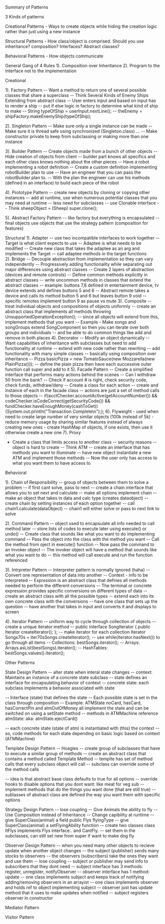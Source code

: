 Summary of Patterns

3 Kinds of patterns

Creational Patterns - Ways to create objects while hiding the creation logic rather than just using a new instance 

Structural Patterns - How class/object is comprised. Should you use inheritance? composition? Interfaces? Abstract classes? 

Behavioral Patterns - How objects communicate 

General Gang of 4 Rules 
1). Composition over Inheritance 
2). Program to the interface not to the implementation 

Creational 

1). Factory Pattern 
	-- Want a method to return one of several possible classes that share a superclass
	-- Think Several Kinds of Enemy Ships Extending from abstract class
	-- User enters input and based on input has to render a ship
	-- put if else logic in factory to determine what kind of ship to make 
	-- String typeOfShip = userInput.nextLine();
    -- theEnemy = shipFactory.makeEnemyShip(typeOfShip);

2). Singleton Pattern 
	-- Make sure only a single instance can be made 
	-- Make sure it is thread safe using synchronized (Singleton.class) ...
	-- Make constructor private to keep from subclassing or making more than one instance

3). Builder Pattern
	-- Create objects made from a bunch of other objects
	-- Hide creation of objects from client 
	-- builder part knows all specifics and each other class knows nothing about the other pieces
	-- Have a robot implementing a robot definition
	-- Create a custom definition implementing robotBuilder plan to use
	-- Have an engineer that you can pass the robotBuilder plan to. 
	-- With the plan the engineer can use his methods (defined in an interface) to
	   build each piece of the robot

4). Prototype Pattern 
	-- create new objects by cloning or copying other instances
	-- add at runtime, use when numerous potential classes that you may need at runtime
	-- less need for subclasses 
	-- use Clonable interface 
	-- Think sheepObject = (Sheep) super.clone();

5). Abstract Factory Pattern
  -- like factory but everything is encapsulated
  -- final objects use objects that use the strategy pattern (composition for features)

Structural 
1). Adapter
	-- use two incompatible interfaces to work together 
	-- Target is what client expects to use
	-- Adaptee is what needs to be modified
	-- Create new class that takes the adaptee as an arg and implements the Target
	-- call adaptee methods in the target functions  
2). Bridge 
	-- Decouple abstraction from implementation so they can vary independently 
	-- Progressively adding functionality while separating out major differences using abstract classes 
	-- Create 2 layers of abstraction (devices and remote controls)
	--  Define common methods explicitly in abstract classes 
	-- write uncommon methods in classes that extend the abstract classes 
	-- example: buttons 7,8 defined in entertainment device, tv device extends and defines buttons 5 and 6
	-- Abstract remote takes a device and calls its method button 5 and 6 but leaves 
	 button 9 void 
	 -- specific remotes implement button 9 as pause vs mute
3). Composite
  -- treat individual objects and compositions of objects uniformly 
  -- create an abstract class that implements all methods throwing UnsupportedOperationException();
  -- since all objects will extend from this, implement methods that you want 
  -- Example - Make songs and songGroups extend SongComponent so then you can iterate over both groups and individuals 
  -- and be able to do common things like add and remove in both places
4). Decorator 
  -- Modify an object dynamically
  -- Want capabilities of inheritance with subclasses but need to add functionality at runtime 
  -- extend with new code rather than rewriting 
  -- add functionality with many simple classes
  -- basically using composition over inheritance 
  -- Pizza basicPizza = new TomatoSauce(new Mozzarella(new PlainPizza()));
  -- define the plain pizza then have each successive outer function call super and add to it 
5). Facade Pattern 
  -- Create a simplified interface that performs many actions behind the scenes
  -- Can I withdraw 50 from the bank? 
  -- Check if account # is right, check security code, check funds, withdraw/deny
  -- Create a class for each action 
  -- create and instance of each in the facade class 
  -- actions are just a set of method calls to those objects 
  -- if(acctChecker.accountActive(getAccountNumber()) && codeChecker.isCodeCorrect(getSecurityCode()) &&
      fundChecker.haveEnoughMoney(cashToGet)) {System.out.println("Transaction Complete\n");};
6). Flyweight 
    - used when need to create large number of very similar objects (100k instead of 5k)
    - reduce memory usage by sharing similar features instead of always creating new ones 
    - create HashMap of objects, if one exists, then use it otherwise create a new one 
7). Proxy 
  - Create a class that limits access to another class
  -- security reasons 
  -- object is hard to create
  -- Think ATM 
  -- create an interface that has methods you want to illuminate
  -- have new object instantiate a new ATM and implement those methods
  -- Now the user only has access to what you want them to have access to

Behavioral 

1). Chain of Responsibility 
  -- group of objects between them to solve a problem
  -- if first cant solve, pass to next 
  -- create a chain interface that allows you to set next and calculate
  -- make all options implement chain 
  -- make an object that takes in data and calc type (creates dataobject)
  -- create chain by setting instances of each option together
  -- call chain1.calculate(dataObject) 
  -- chain1 will either solve or pass to next link to solve

2). Command Pattern
  -- object used to encapsulate all info needed to call method later
  -- store lists of codes to execute later using execute() or undo()
  -- Create class that sounds like what you want to do implementing command
  -- Pass the object into the class with the method you want
  -- Call the method from oject in execute() function
  -- Now pass the command to an Invoker object
  -- The invoker object will have a method that sounds like what you want to do
  -- this method will call execute and run the function referenced

3). Intrpreter Pattern
-- Interpreter pattern is normally ignored (haha)
-- Convert one representation of data into another 
-- Context - info to be interpreted
-- Expression is an abstract class that defines all methods
needed to perform the different conversions 
-- The terminal or concrete expression provides specific
conversions on different types of data 
-- create an abstract class with all the possible types
-- extend each into its own concrete class with the conversions
-- have one class that sets up the question
-- have another that takes in input and converts it and displays to screen

4). Iterator Pattern 
  -- uniform way to cycle through collection of objects 
  -- create a unique iterator method 
  -- public interface SongIterator { public Iterator createIterator(); };
  -- make iterator for each collection Iterator Songs70s = iter70sSongs.createIterator();
  -- use while(iterator.hasNext()) to go through all items
  -- Collections: bestSongs.iterator();
  -- Arrays: Arrays.asList(bestSongs).iterator();
  -- HashTables: bestSongs.values().iterator();

Other Patterns 

State Design Pattern
-- alter state when interal state changes 
-- context: Maintains an instance of a concrete state subclass
-- state defines an interface for encapsulating behavior of context 
-- concrete state: each subclass implements a behavior associated with state

-- Interface (state) that defines the state 
-- Each possible state is set in the class through composition
-- Example: ATMState noCard, hasCard, hasCorrectPin and atmOutOfMoney
  all implement the state and can be switched on using a setState method
-- methods in ATMMachine reference atmState: aka: atmState.ejectCard()

-- each concrete state (state of atm) is instantiated with (this) the context
-- so, code methods for each state depending on basic logic based on context (ATMMachine)

Template Design Pattern
-- Hoagies 
-- create group of subclasses that have to execute a similar group of methods 
-- create an abstract class that contains a method called Template Method
-- templte has set of method calls that every subclass object will call 
--  subclass can override some of the method calls

-- idea is that abstract base class defaults to true for all options 
-- override hooks to disable options that you dont want: like meat for veg sub
-- implement methods that do the things you want done (that are still true)
-- sublasses of abstract class are defined the way you want them with specific options

Strategy Design Pattern
-- lose coupling
-- Give Animals the ability to fly
-- Use Composition instead of Inheritance 
-- Change capibility at runtime 
-- give SuperClass(animal) a field public Flys flyingType
-- give SuperClass(animal) a setFlyingAbility function
-- create two classes class ItFlys implements Flys interface.. and CantFly.
-- set them in the subclasses, can still set new from super if want to make dog fly

Observer Design Pattern
-- when you need many other objects to recieve update when another object changes
-- the subject (publisher) sends many stocks to observers
-- the observers (subscribers) take the ones they want and use them
-- lose coupling
-- subject or publisher may send info to subscribers that they dont need 
-- subject interface has 3 methods: register, unregister, notifyObserver
-- observer interface has 1 method: update
-- one class implements subject and keeps track of notifying adding/removing observers
  in an arrayist 
-- one class implements observer and holds ref to object implementing subject 
-- observer just has update method that it uses to make updates when notified
-- subject registers observer in constructor 

Mediator Pattern



Visitor Pattern









